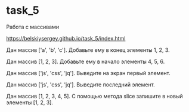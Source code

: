 # task_5

Работа с массивами

https://belskiysergey.github.io/task_5/index.html

Дан массив ['a', 'b', 'c']. Добавьте ему в конец элементы 1, 2, 3.

Дан массив [1, 2, 3]. Добавьте ему в начало элементы 4, 5, 6.

Дан массив ['js', 'css', 'jq']. Выведите на экран первый элемент.

Дан массив ['js', 'css', 'jq']. Выведите последний элемент.

Дан массив [1, 2, 3, 4, 5]. С помощью метода slice запишите в новый элементы [1, 2, 3].
